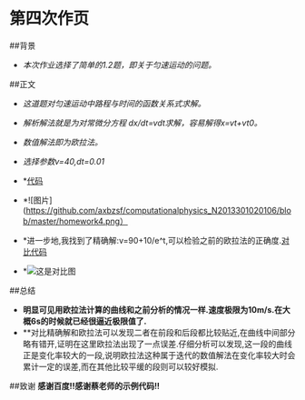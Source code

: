# 第四次作页
##背景
- *本次作业选择了简单的1.2题，即关于匀速运动的问题。*

##正文
- *这道题对匀速运动中路程与时间的函数关系式求解。*
- *解析解法就是为对常微分方程 dx/dt=vdt求解，容易解得x=vt+vt0。*
- *数值解法即为欧拉法。*
- *选择参数v=40,dt=0.01*
- *[代码](https://github.com/axbzsf/computationalphysics_N2013301020106/blob/master/homework4.py)
- *![图片](https://github.com/axbzsf/computationalphysics_N2013301020106/blob/master/homework4.png）

- *进一步地,我找到了精确解:v=90+10/e^t,可以检验之前的欧拉法的正确度.[对比代码](https://github.com/computationalphysics2013301020107/computationalphysics-N_2013301020107/blob/master/homework4.py)
-  *![这是对比图](https://github.com/computationalphysics2013301020107/computationalphysics-N_2013301020107/blob/master/homework4.png)
 
##总结
- **明显可见用欧拉法计算的曲线和之前分析的情况一样.速度极限为10m/s.在大概6s的时候就已经很逼近极限值了.**
- **对比精确解和欧拉法可以发现二者在前段和后段都比较贴近,在曲线中间部分略有错开,证明在这里欧拉法出现了一点误差.仔细分析可以发现,这一段的曲线正是变化率较大的一段,说明欧拉法这种属于迭代的数值解法在变化率较大时会累计一定的误差,而在其他比较平缓的段则可以较好模拟.

##致谢
 **感谢百度!!感谢蔡老师的示例代码!!**
